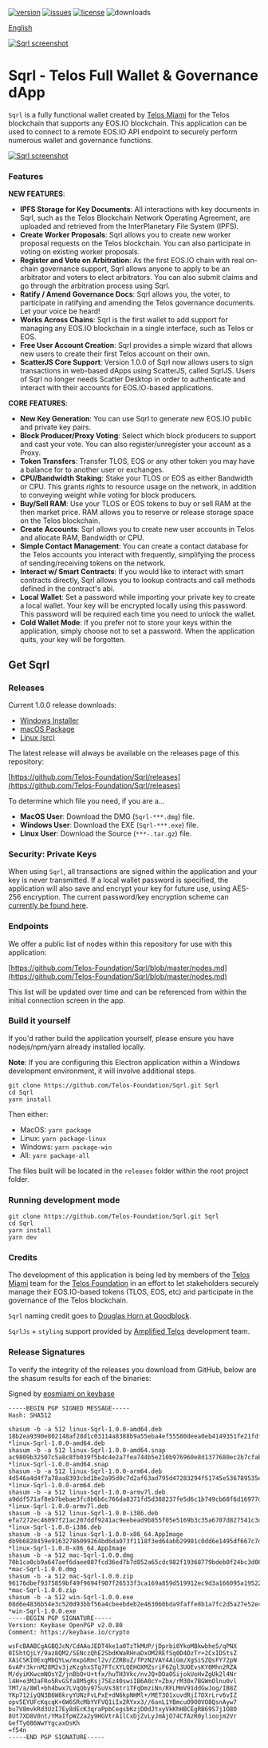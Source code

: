 [![version](https://img.shields.io/github/release/Telos-Foundation/Sqrl/all.svg)](https://github.com/Telos-Foundation/Sqrl/releases)
[![issues](https://img.shields.io/github/issues/Telos-Foundation/Sqrl.svg)](https://github.com/Telos-Foundation/Sqrl/issues)
[![license](https://img.shields.io/badge/license-MIT-blue.svg)](https://raw.githubusercontent.com/Telos-Foundation/Sqrl/master/LICENSE)
![downloads](https://img.shields.io/github/downloads/Telos-Foundation/Sqrl/total.svg)

[English](https://github.com/Telos-Foundation/Sqrl/blob/master/README.md)

[![Sqrl screenshot](https://raw.githubusercontent.com/Telos-Foundation/Sqrl/master/app/renderer/assets/images/sqrl.png)](https://raw.githubusercontent.com/Telos-Foundation/Sqrl/master/app/renderer/assets/images/sqrl.png)

# Sqrl - Telos Full Wallet & Governance dApp

`Sqrl` is a fully functional wallet created by [Telos Miami](https://eos.miami/) for the Telos blockchain that supports any EOS.IO blockchain. This application can be used to connect to a remote EOS.IO API endpoint to securely perform numerous wallet and governance functions.

[![Sqrl screenshot](https://raw.githubusercontent.com/Telos-Foundation/Sqrl/master/Sqrl.png)](https://raw.githubusercontent.com/Telos-Foundation/Sqrl/master/Sqrl.png)

### Features

**NEW FEATURES**:
- **IPFS Storage for Key Documents**: All interactions with key documents in Sqrl, such as the Telos Blockchain Network Operating Agreement, are uploaded and retrieved from the InterPlanetary File System (IPFS).
- **Create Worker Proposals**: Sqrl allows you to create new worker proposal requests on the Telos blockchain. You can also participate in voting on existing worker proposals.
- **Register and Vote on Arbitration**: As the first EOS.IO chain with real on-chain governance support, Sqrl allows anyone to apply to be an arbitrator and voters to elect arbitrators. You can also submit claims and go through the arbitration process using Sqrl.
- **Ratify / Amend Governance Docs**: Sqrl allows you, the voter, to participate in ratifying and amending the Telos governance documents. Let your voice be heard!
- **Works Across Chains**: Sqrl is the first wallet to add support for managing any EOS.IO blockchain in a single interface, such as Telos or EOS.
- **Free User Account Creation**: Sqrl provides a simple wizard that allows new users to create their first Telos account on their own.
- **ScatterJS Core Support**: Version 1.0.0 of Sqrl now allows users to sign transactions in web-based dApps using ScatterJS, called SqrlJS. Users of Sqrl no longer needs Scatter Desktop in order to authenticate and interact with their accounts for EOS.IO-based applications.

**CORE FEATURES**:
- **New Key Generation**: You can use Sqrl to generate new EOS.IO public and private key pairs.
- **Block Producer/Proxy Voting**: Select which block producers to support and cast your vote. You can also register/unregister your account as a Proxy.
- **Token Transfers**: Transfer TLOS, EOS or any other token you may have a balance for to another user or exchanges.
- **CPU/Bandwidth Staking**: Stake your TLOS or EOS as either Bandwidth or CPU. This grants rights to resource usage on the network, in addition to conveying weight while voting for block producers.
- **Buy/Sell RAM**: Use your TLOS or EOS tokens to buy or sell RAM at the then market price. RAM allows you to reserve or release storage space on the Telos blockchain.
- **Create Accounts**: Sqrl allows you to create new user accounts in Telos and allocate RAM, Bandwidth or CPU.
- **Simple Contact Management**: You can create a contact database for the Telos accounts you interact with frequently, simplifying the process of sending/receiving tokens on the network.
- **Interact w/ Smart Contracts**: If you would like to interact with smart contracts directly, Sqrl allows you to lookup contracts and call methods defined in the contract's abi.
- **Local Wallet**: Set a password while importing your private key to create a local wallet. Your key will be encrypted locally using this password. This password will be required each time you need to unlock the wallet.
- **Cold Wallet Mode**: If you prefer not to store your keys within the application, simply choose not to set a password. When the application quits, your key will be forgotten.

## Get Sqrl

### Releases

Current 1.0.0 release downloads:

- [Windows Installer](https://github.com/Telos-Foundation/Sqrl/releases/download/1.0.0/win-Sqrl-1.0.0.exe)
- [macOS Package](https://github.com/Telos-Foundation/Sqrl/releases/download/1.0.0/mac-Sqrl-1.0.0.dmg)
- [Linux (src)](https://github.com/Telos-Foundation/Sqrl/archive/1.0.0.tar.gz)

The latest release will always be available on the releases page of this repository:

[https://github.com/Telos-Foundation/Sqrl/releases](https://github.com/Telos-Foundation/Sqrl/releases)

To determine which file you need, if you are a...

- **MacOS User**: Download the DMG (`Sqrl-***.dmg`) file.
- **Windows User**: Download the EXE (`Sqrl-***.exe`) file.
- **Linux User**: Download the Source (`***-.tar.gz`) file.

### Security: Private Keys

When using `Sqrl`, all transactions are signed within the application and your key is never transmitted. If a local wallet password is specified, the application will also save and encrypt your key for future use, using AES-256 encryption. The current password/key encryption scheme can [currently be found here](https://github.com/Telos-Foundation/Sqrl/blob/master/app/shared/actions/wallet.js#L8).

### Endpoints

We offer a public list of nodes within this repository for use with this application:

[https://github.com/Telos-Foundation/Sqrl/blob/master/nodes.md](https://github.com/Telos-Foundation/Sqrl/blob/master/nodes.md)

This list will be updated over time and can be referenced from within the initial connection screen in the app.

### Build it yourself

If you'd rather build the application yourself, please ensure you have nodejs/npm/yarn already installed locally.

**Note**: If you are configuring this Electron application within a Windows development environment, it will involve additional steps.

```
git clone https://github.com/Telos-Foundation/Sqrl.git Sqrl
cd Sqrl
yarn install
```

Then either:

- MacOS: `yarn package`
- Linux: `yarn package-linux`
- Windows: `yarn package-win`
- All: `yarn package-all`

The files built will be located in the `releases` folder within the root project folder.

### Running development mode

```
git clone https://github.com/Telos-Foundation/Sqrl.git Sqrl
cd Sqrl
yarn install
yarn dev
```

### Credits

The development of this application is being led by members of the [Telos Miami](https://eos.miami) team for the [Telos Foundation](https://telosfoundation.io) in an effort to let stakeholders securely manage their EOS.IO-based tokens (TLOS, EOS, etc) and participate in the governance of the Telos blockchain.

`Sqrl` naming credit goes to [Douglas Horn at Goodblock](https://goodblock.io/).

`SqrlJs` + `styling` support provided by [Amplified Telos](https://amplified.software/) development team.

### Release Signatures

To verify the integrity of the releases you download from GitHub, below are the shasum results for each of the binaries:

Signed by [eosmiami on keybase](https://keybase.io/eosmiami)

```
-----BEGIN PGP SIGNED MESSAGE-----
Hash: SHA512

shasum -b -a 512 linux-Sqrl-1.0.0-amd64.deb
18b2ea9390e802148af28d1c03114a8388b9a55eba4ef55580deea0eb4149351fe21fdfae919040b291003ba0faaf7d0a5ce0a361a10087177fab6d34fb0a022 *linux-Sqrl-1.0.0-amd64.deb
shasum -b -a 512 linux-Sqrl-1.0.0-amd64.snap
ac9809b32507c5a8c8fb039f5b4c4e2a7fea744b5e210b976960e8d1377680ec2b7cfaba0327335c9fe0eaadb089f24e0abd3bcdb44bb3fb1643974ca715c9c4 *linux-Sqrl-1.0.0-amd64.snap
shasum -b -a 512 linux-Sqrl-1.0.0-arm64.deb
4d546a4d4f7a78aa8393cbd1be2a95d0c7d2af63ad795d47283294f51745e536789535e73de449036972363c8caf21119f10b9a967617d433517ae1fc618d307 *linux-Sqrl-1.0.0-arm64.deb
shasum -b -a 512 linux-Sqrl-1.0.0-armv7l.deb
a9ddf571af8eb7bebae3fc8b6b6c766da8371fd5d388237fe5d6c1b749cb68f6d16977dd01f2a7bf24e4e479bc2833426413abd5bb9481ffbb58ef80ff3de200 *linux-Sqrl-1.0.0-armv7l.deb
shasum -b -a 512 linux-Sqrl-1.0.0-i386.deb
efa7272ec46097f21ac207ddf9241ac9eebead9b855f05e5169b3c35a6707d827541c3c18475604130596a40c7dde57db3cf18a88612c8f26cb923b21d08d148 *linux-Sqrl-1.0.0-i386.deb
shasum -b -a 512 linux-Sqrl-1.0.0-x86_64.AppImage
db9b6828459e91632786099264bd6da073f1118f3ed64abb29981c0dd6e1495df667c7df5c6b0b1024d089a585c4315a527fa1d6a360ec862622710a1a93c15e *linux-Sqrl-1.0.0-x86_64.AppImage
shasum -b -a 512 mac-Sqrl-1.0.0.dmg
70b1ca0cb9a647aef6daee087fcd36ed7b7d852a65cdc982f19368779bdeb0f24bc3d08b717f820c04d13e621ad6ab6c4514c259088d8922b4bafbfead1cafc3 *mac-Sqrl-1.0.0.dmg
shasum -b -a 512 mac-Sqrl-1.0.0.zip
96176dbef9375859bf49f9694f907f26533f3ca169a859d519912ec9d3a166095a19522453e5e6cac15439e19544ca8c049499e834e475889830659927b562aa *mac-Sqrl-1.0.0.zip
shasum -b -a 512 win-Sqrl-1.0.0.exe
08d6e4836b54e3c520d93bbf56a4cbeebdeb2e463060bda9faffe8b1a7fc2d5a27e52e407ee1afe2d77b26d64959b4733240d436b1a13eb5837c014dcc2d93f8 *win-Sqrl-1.0.0.exe
-----BEGIN PGP SIGNATURE-----
Version: Keybase OpenPGP v2.0.80
Comment: https://keybase.io/crypto

wsFcBAABCgAGBQJcN/CdAAoJEDT4ke1a0TzTkMUP/jDprbi0YkoMBkwbhe5/qPNX
0IShtQjLY/9az8QM2/SENczQhE2SbdKWaRHnaDxOM2REfSq0D4DzTr+2CxIDStsZ
XAiCSKI0ExqMbQYLw/mxpGRmcl2v/ZZRBuZ/fPzN2VAY4AiGm/XgSiSZQsFY72pN
6vAPr3krnM28M2v3jzKzghxSTq7FTcXYLQEHOXMZsriF6Zgl3UOEvsKY0Mhn2RZA
M/dyiKKwcmNOsYZ/jnBbO+U+tfx/huTH3Vkc/nvJQ+DOa0SijokUoHvZgUk2l4Nr
l4H+e3MJaFRo5RvGSfa8M5gKsj75Ez40swiIB6A0cY+Zbx/rM30x7BGWnOlnu0vl
TMT/a/8Wl+bh4bwx7LVqQby97SuVs38tr1TFqDmziNn/RFLMmV91ddGwJog/IB8Z
YKp712iyQN3B6W8kryYUNzFvLPxE+dN6kpNHMl+/MET3O1xuvdRjI7DXrLrv6vIZ
opv5EYUFcKqcqK+6W6SRcMbYVFVQ1iIx2RYxx3//6anL1YBmcuO9O0VO8QsnAyw7
bu7V8mvkRd3UzI7Ey8dEcK3qraPpbCegsbKzjD0dJtxyVkKhHBCEgRB69S7j1O8O
8Ut7XD8V0nt/YMaIfpWZ2a2y9HGVtrA1lCxDjZvLyJmAjO74CfAzR0ylioojm2Vr
GefTy086WwYYgcaxOsKh
=f54n
-----END PGP SIGNATURE-----
```